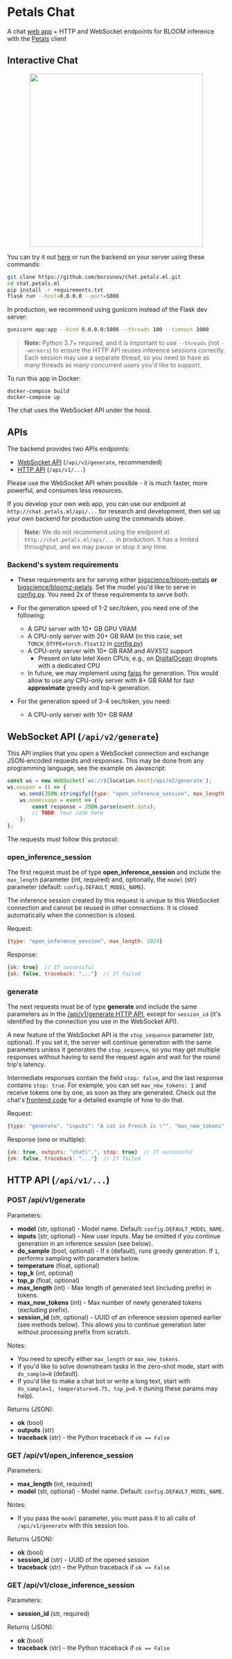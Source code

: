 # Petals Chat

A chat [web app](http://chat.petals.ml) + HTTP and WebSocket endpoints for BLOOM inference with the [Petals](https://petals.ml) client

## Interactive Chat

<div align="center">
<img src="https://i.imgur.com/p2nwiho.png" width="400px">
</div>

You can try it out [here](http://chat.petals.ml) or run the backend on your server using these commands:

```bash
git clone https://github.com/borzunov/chat.petals.ml.git
cd chat.petals.ml
pip install -r requirements.txt
flask run --host=0.0.0.0 --port=5000
```

In production, we recommend using gunicorn instead of the Flask dev server:

```bash
gunicorn app:app --bind 0.0.0.0:5000 --threads 100 --timeout 1000
```

> **Note:** Python 3.7+ required, and it is important to use `--threads` (not `--workers`) to ensure the HTTP API reuses inference sessions correctly.
Each session may use a separate thread, so you need to have as many threads as many concurrent users you'd like to support.

To run this app in Docker:

```
docker-compose build
docker-compose up
```

The chat uses the WebSocket API under the hood.

## APIs

The backend provides two APIs endpoints:

- [WebSocket API](#websocket-api-apiv2generate) (`/api/v2/generate`, recommended)
- [HTTP API](#http-api-apiv1) (`/api/v1/...`)

Please use the WebSocket API when possible - it is much faster, more powerful, and consumes less resources.

If you develop your own web app, you can use our endpoint at `http://chat.petals.ml/api/...` for research and development, then set up your own backend for production using the commands above.

> **Note:** We do not recommend using the endpoint at `http://chat.petals.ml/api/...` in production. It has a limited throughput, and we may pause or stop it any time.

### Backend's system requirements

- These requirements are for serving either [bigscience/bloom-petals](https://huggingface.co/bigscience/bloom-petals) **or**
  [bigscience/bloomz-petals](https://huggingface.co/bigscience/bloom-petals).
  Set the model you'd like to serve in [config.py](config.py).
  You need 2x of these requirements to serve both.

- For the generation speed of 1-2 sec/token, you need one of the following:
    - A GPU server with 10+ GB GPU VRAM
    - A CPU-only server with 20+ GB RAM (in this case, set `TORCH_DTYPE=torch.float32` in [config.py](config.py))
    - A CPU-only server with 10+ GB RAM and AVX512 support
        - Present on late Intel Xeon CPUs, e.g., on [DigitalOcean](https://digitalocean.com) droplets with a dedicated CPU
    - In future, we may implement using [faiss](https://github.com/facebookresearch/faiss) for generation.
        This would allow to use any CPU-only server with 8+ GB RAM for fast **approximate** greedy and top-k generation.

- For the generation speed of 3-4 sec/token, you need:
    - A CPU-only server with 10+ GB RAM

## WebSocket API (`/api/v2/generate`)

This API implies that you open a WebSocket connection and exchange JSON-encoded requests and responses.
This may be done from any programming language, see the example on Javascript:

```javascript
const ws = new WebSocket(`ws://${location.host}/api/v2/generate`);
ws.onopen = () => {
    ws.send(JSON.stringify({type: "open_inference_session", max_length: 1024}));
    ws.onmessage = event => {
        const response = JSON.parse(event.data);
        // TODO: Your code here
    };
};
```

The requests must follow this protocol:

### open_inference_session

The first request must be of type **open_inference_session** and include the `max_length` parameter (int, required)
and, optionally, the `model` (str) parameter (default: `config.DEFAULT_MODEL_NAME`).

The inference session created by this request is unique to this WebSocket connection and cannot be reused in other connections.
It is closed automatically when the connection is closed.

Request:

```javascript
{type: "open_inference_session", max_length: 1024}
```

Response:

```javascript
{ok: true}  // If successful
{ok: false, traceback: "..."}  // If failed
```

### generate

The next requests must be of type **generate** and include the same parameters as in the [/api/v1/generate HTTP API](#post-apiv1generate), except for `session_id` (it's identified by the connection you use in the WebSocket API).

A new feature of the WebSocket API is the `stop_sequence` parameter (str, optional). If you set it, the server will continue generation with the same parameters unless it generates the `stop_sequence`, so you may get multiple responses without having to send the request again and wait for the round trip's latency.

Intermediate responses contain the field `stop: false`, and the last response contains `stop: true`. For example, you can set `max_new_tokens: 1` and receive tokens one by one, as soon as they are generated. Check out the chat's [frontend code](static/chat.js) for a detailed example of how to do that.

Request:

```javascript
{type: "generate", "inputs": "A cat in French is \"", "max_new_tokens": 3}
```

Response (one or multiple):

```javascript
{ok: true, outputs: "chat\".", stop: true}  // If successful
{ok: false, traceback: "..."}  // If failed
```

## HTTP API (`/api/v1/...`)

### POST /api/v1/generate

Parameters:

- **model** (str, optional) - Model name. Default: `config.DEFAULT_MODEL_NAME`.
- **inputs** (str, optional) - New user inputs. May be omitted if you continue generation in an inference session (see below).
- **do_sample** (bool, optional) - If `0` (default), runs greedy generation. If `1`, performs sampling with parameters below.
- **temperature** (float, optional)
- **top_k** (int, optional)
- **top_p** (float, optional)
- **max_length** (int) - Max length of generated text (including prefix) in tokens.
- **max_new_tokens** (int) - Max number of newly generated tokens (excluding prefix).
- **session_id** (str, optional) - UUID of an inference session opened earlier (see methods below). This allows you to continue generation later without processing prefix from scratch.

Notes:

- You need to specify either `max_length` or `max_new_tokens`.
- If you'd like to solve downstream tasks in the zero-shot mode, start with `do_sample=0` (default).
- If you'd like to make a chat bot or write a long text, start with `do_sample=1, temperature=0.75, top_p=0.9` (tuning these params may help).

Returns (JSON):

- **ok** (bool)
- **outputs** (str)
- **traceback** (str) - the Python traceback if `ok == False`

### GET /api/v1/open_inference_session

Parameters:

- **max_length** (int, required)
- **model** (str, optional) - Model name. Default: `config.DEFAULT_MODEL_NAME`.

Notes:

- If you pass the `model` parameter, you must pass it to all calls of `/api/v1/generate` with this session too.

Returns (JSON):

- **ok** (bool)
- **session_id** (str) - UUID of the opened session
- **traceback** (str) - the Python traceback if `ok == False`

### GET /api/v1/close_inference_session

Parameters:

- **session_id** (str, required)

Returns (JSON):

- **ok** (bool)
- **traceback** (str) - the Python traceback if `ok == False`
